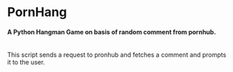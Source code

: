 # PornHang
<h4> A Python Hangman Game on basis of random comment from pornhub. </h4>
<br />
This script sends a request to pronhub and fetches a comment and prompts it to the user.

